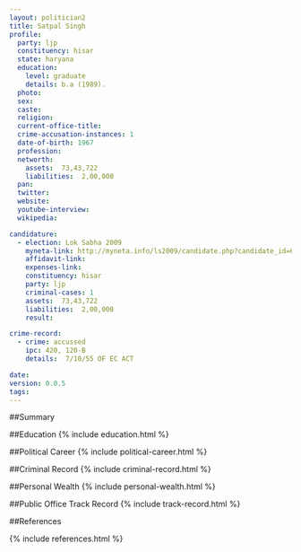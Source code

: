 ```yaml
---
layout: politician2
title: Satpal Singh
profile: 
  party: ljp
  constituency: hisar
  state: haryana
  education: 
    level: graduate
    details: b.a (1989).
  photo: 
  sex: 
  caste: 
  religion: 
  current-office-title: 
  crime-accusation-instances: 1
  date-of-birth: 1967
  profession: 
  networth: 
    assets:  73,43,722
    liabilities:  2,00,000
  pan: 
  twitter: 
  website: 
  youtube-interview: 
  wikipedia: 

candidature: 
  - election: Lok Sabha 2009
    myneta-link: http://myneta.info/ls2009/candidate.php?candidate_id=6564
    affidavit-link: 
    expenses-link: 
    constituency: hisar 
    party: ljp
    criminal-cases: 1
    assets:  73,43,722
    liabilities:  2,00,000
    result:  

crime-record: 
  - crime: accussed
    ipc: 420, 120-B
    details:  7/10/55 OF EC ACT  

date: 
version: 0.0.5
tags: 
---
```

##Summary


##Education
{% include education.html %}


##Political Career
{% include political-career.html %}


##Criminal Record
{% include criminal-record.html %}


##Personal Wealth
{% include personal-wealth.html %}


##Public Office Track Record
{% include track-record.html %}


##References


{% include references.html %}